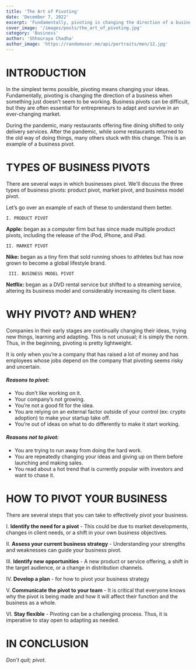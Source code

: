 ```yaml
---
title: 'The Art of Pivoting'
date: 'December 7, 2022'
excerpt: 'Fundamentally, pivoting is changing the direction of a business when something just doesn’t seem to be working.'
cover_image: '/images/posts/the_art_of_pivoting.jpg'
category: 'Business'
author: 'Shhouraya Chadha'
author_image: 'https://randomuser.me/api/portraits/men/12.jpg'
---
```


# INTRODUCTION

In the simplest terms possible, pivoting means changing your ideas. Fundamentally, pivoting is changing the direction of a business when something just doesn’t seem to be working. Business pivots can be difficult, but they are often essential for entrepreneurs to adapt and survive in an ever-changing market.

During the pandemic, many restaurants offering fine dining shifted to only delivery services. After the pandemic, while some restaurants returned to the old way of doing things, many others stuck with this change. This is an example of a business pivot.

# TYPES OF BUSINESS PIVOTS

There are several ways in which businesses pivot. We'll discuss the three types of business pivots: product pivot, market pivot, and business model pivot.

Let’s go over an example of each of these to understand them better.

    I. PRODUCT PIVOT

**Apple:** began as a computer firm but has since made multiple product pivots, including the release of the iPod, iPhone, and iPad.

    II. MARKET PIVOT

**Nike:** began as a tiny firm that sold running shoes to athletes but has now grown to become a global lifestyle brand.

     III. BUSINESS MODEL PIVOT

**Netflix:** began as a DVD rental service but shifted to a streaming service, altering its business model and considerably increasing its client base.


# WHY PIVOT? AND WHEN?

Companies in their early stages are continually changing their ideas, trying new things, learning and adapting. This is not unusual; it is simply the norm. Thus, in the beginning, pivoting is pretty lightweight.

It is only when you’re a company that has raised a lot of money and has employees whose jobs depend on the company that pivoting seems risky and uncertain.


#### *Reasons to pivot:*

- You don’t like working on it.
- Your company’s not growing.
- You’re not a good fit for the idea.
- You are relying on an external factor outside of your control (ex: crypto adoption) to make your startup take off.
- You’re out of ideas on what to do differently to make it start working.


#### *Reasons not to pivot:*

- You are trying to run away from doing the hard work.
- You are repeatedly changing your ideas and giving up on them before launching and making sales.
- You read about a hot trend that is currently popular with investors and want to chase it.


# HOW TO PIVOT YOUR BUSINESS

There are several steps that you can take to effectively pivot your business.

I. **Identify the need for a pivot** - This could be due to market developments, changes in client needs, or a shift in your own business objectives.

II. **Assess your current business strategy** - Understanding your strengths and weaknesses can guide your business pivot.

III. **Identify new opportunities** -  A new product or service offering, a shift in the target audience, or a change in distribution channels.

IV. **Develop a plan** - for how to pivot your business strategy

V. **Communicate the pivot to your team** -  It is critical that everyone knows why the pivot is being made and how it will affect their function and the business as a whole.

VI. **Stay flexible** - Pivoting can be a challenging process. Thus, it is imperative to stay open to adapting as needed.


# IN CONCLUSION 

*Don’t quit; pivot.*
